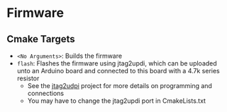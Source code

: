 # Firmware

## Cmake Targets
- `<No Arguments>`: Builds the firmware
- `flash`: Flashes the firmware using jtag2updi, which can be uploaded unto an Arduino board and connected to this board with a 4.7k series resistor
    - See the [jtag2udpi](https://github.com/ElTangas/jtag2updi) project for more details on programming and connections
    - You may have to change the jtag2updi port in CmakeLists.txt